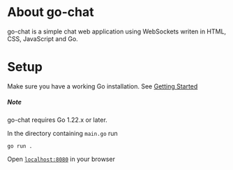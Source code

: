 About go-chat
=============

go-chat is a simple chat web application using WebSockets writen in HTML, CSS, JavaScript and Go. 

Setup
=====

Make sure you have a working Go installation.
See [Getting Started](http://golang.org/doc/install.html)

##### Note
go-chat requires Go 1.22.x or later.

In the directory containing `main.go` run

    go run .

Open [`localhost:8080`](http://localhost:8080) in your browser